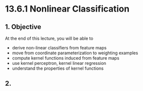 # 13.6.1 Nonlinear Classification

## 1. Objective

At the end of this lecture, you will be able to
- derive non-linear classifiers from feature maps
- move from coordinate parameterization to weighting examples
- compute kernel functions induced from feature maps
- use kernel perceptron, kernel linear regression
- understand the properties of kernel functions

## 2. 